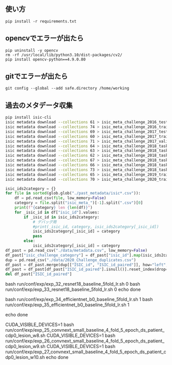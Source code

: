 ## 使い方
```
pip install -r requirements.txt
```

## opencvでエラーが出たら

```
pip uninstall -y opencv
rm -rf /usr/local/lib/python3.10/dist-packages/cv2/
pip install opencv-python==4.9.0.80
```

## gitでエラーが出たら
```
git config --global --add safe.directory /home/working
```

## 過去のメタデータ収集
```bash
pip install isic-cli
isic metadata download --collections 61 > isic_meta_challenge_2016_test.csv
isic metadata download --collections 74 > isic_meta_challenge_2016_training.csv
isic metadata download --collections 69 > isic_meta_challenge_2017_test.csv
isic metadata download --collections 60 > isic_meta_challenge_2017_training.csv
isic metadata download --collections 71 > isic_meta_challenge_2017_validation.csv
isic metadata download --collections 64 > isic_meta_challenge_2018_task_1-2_test.csv
isic metadata download --collections 63 > isic_meta_challenge_2018_task_1-2_training.csv
isic metadata download --collections 62 > isic_meta_challenge_2018_task_1-2_validation.csv
isic metadata download --collections 67 > isic_meta_challenge_2018_task_3_test.csv
isic metadata download --collections 66 > isic_meta_challenge_2018_task_3_training.csv
isic metadata download --collections 73 > isic_meta_challenge_2018_task_3_validation.csv
isic metadata download --collections 65 > isic_meta_challenge_2019_training.csv
isic metadata download --collections 70 > isic_meta_challenge_2020_training.csv
```
```py
isic_ids2category = {}
for file in sorted(glob.glob("./past_metadata/isic*.csv")):
    df = pd.read_csv(file, low_memory=False)
    category = file.split("isic_meta_")[-1].split(".csv")[0]
    print(f"{category} len {len(df)}")
    for _isic_id in df["isic_id"].values:
        if _isic_id in isic_ids2category:
            # デバッグ用
            #print(_isic_id, category, isic_ids2category[_isic_id])
            isic_ids2category[_isic_id] = category
            pass
        else:
            isic_ids2category[_isic_id] = category
df_past = pd.read_csv("./data/metadata.csv", low_memory=False)
df_past["isic_challenge_category"] = df_past["isic_id"].map(isic_ids2category)
dup = pd.read_csv("./data/2020_Challenge_duplicates.csv")
df_past = df_past.merge(dup[["ISIC_id", "ISIC_id_paired"]], how="left", left_on="isic_id", right_on="ISIC_id")
df_past = df_past[df_past["ISIC_id_paired"].isnull()].reset_index(drop=True)
del df_past["ISIC_id_paired"]
```

bash run/conf/exp/exp_32_resnet18_baseline_5fold_lr.sh 0 
bash run/conf/exp/exp_33_resnet18_baseline_5fold_lr.sh 0 
echo done

bash run/conf/exp/exp_34_efficientnet_b0_baseline_5fold_lr.sh 1 
bash run/conf/exp/exp_35_efficientnet_b0_baseline_5fold_lr.sh 1 

echo done


CUDA_VISIBLE_DEVICES=1 bash run/conf/exp/exp_25_convnext_small_baseline_4_fold_5_epoch_ds_patient_cdp0_lesion_w8.sh 
CUDA_VISIBLE_DEVICES=1 bash run/conf/exp/exp_26_convnext_small_baseline_4_fold_5_epoch_ds_patient_cdp0_lesion_w9.sh 
CUDA_VISIBLE_DEVICES=1 bash run/conf/exp/exp_27_convnext_small_baseline_4_fold_5_epoch_ds_patient_cdp0_lesion_w10.sh 
echo done

